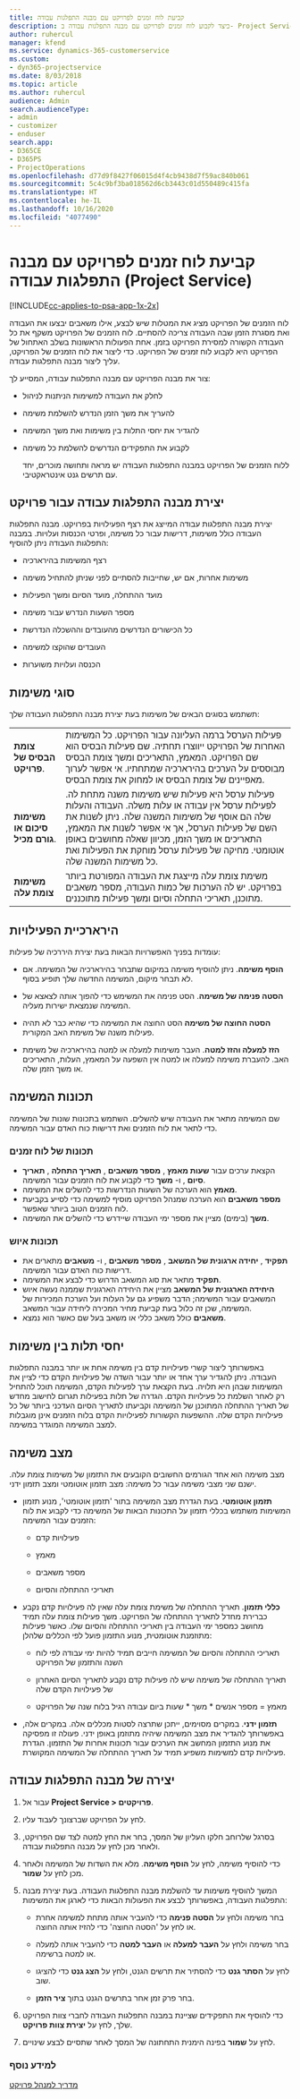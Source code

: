 ```yaml
---
title: קביעת לוח זמנים לפרויקט עם מבנה התפלגות עבודה
description: כיצד לקבוע לוח זמנים לפרויקט עם מבנה התפלגות עבודה ב- Project Service
author: ruhercul
manager: kfend
ms.service: dynamics-365-customerservice
ms.custom:
- dyn365-projectservice
ms.date: 8/03/2018
ms.topic: article
ms.author: ruhercul
audience: Admin
search.audienceType:
- admin
- customizer
- enduser
search.app:
- D365CE
- D365PS
- ProjectOperations
ms.openlocfilehash: d77d9f8427f06015d4f4cb9438d7f59ac840b061
ms.sourcegitcommit: 5c4c9bf3ba018562d6cb3443c01d550489c415fa
ms.translationtype: HT
ms.contentlocale: he-IL
ms.lasthandoff: 10/16/2020
ms.locfileid: "4077490"
---
```

# <a name="schedule-a-project-with-a-work-breakdown-structure-project-service"></a>קביעת לוח זמנים לפרויקט עם מבנה התפלגות עבודה (Project Service)

[!INCLUDE[cc-applies-to-psa-app-1x-2x](../includes/cc-applies-to-psa-app-1x-2x.md)]

לוח הזמנים של הפרויקט מציג את המטלות שיש לבצע, אילו משאבים יבצעו את העבודה ואת מסגרת הזמן שבה העבודה צריכה להסתיים. לוח הזמנים של הפרויקט משקף את כל העבודה הקשורה למסירת הפרויקט בזמן. אחת הפעולות הראשונות בשלב האתחול של הפרויקט היא לקבוע לוח זמנים של הפרויקט. כדי ליצור את לוח הזמנים של הפרויקט, עליך ליצור מבנה התפלגות עבודה.  
  
 צור את מבנה הפרויקט עם מבנה התפלגות עבודה, המסייע לך:  
  
- לחלק את העבודה למשימות הניתנות לניהול  
  
- להעריך את משך הזמן הנדרש להשלמת משימה  
  
- להגדיר את יחסי התלות בין משימות ואת משך המשימה  
  
- לקבוע את התפקידים הנדרשים להשלמת כל משימה  
  
  ללוח הזמנים של הפרויקט במבנה התפלגות העבודה יש מראה ותחושה מוכרים, יחד עם תרשים גנט אינטראקטיבי.  
  
## <a name="create-a-work-breakdown-structure-for-a-project"></a>יצירת מבנה התפלגות עבודה עבור פרויקט  
 יצירת מבנה התפלגות עבודה המייצג את רצף הפעילויות בפרויקט. מבנה התפלגות העבודה כולל משימות, דרישות עבור כל משימה, ופרטי הכנסות ועלויות. במבנה התפלגות העבודה ניתן להוסיף:  
  
-   רצף המשימות בהירארכיה  
  
-   משימות אחרות, אם יש, שחייבות להסתיים לפני שניתן להתחיל משימה  
  
-   מועד ההתחלה, מועד הסיום ומשך הפעילות  
  
-   מספר השעות הנדרש עבור משימה  
  
-   כל הכישורים הנדרשים מהעובדים וההשכלה הנדרשת  
  
-   העובדים שהוקצו למשימה  
  
-   הכנסה ועלויות משוערות  
  
## <a name="task-types"></a>סוגי משימות  
תשתמש בסוגים הבאים של משימות בעת יצירת מבנה התפלגות העבודה שלך:  

| | | 
|---------------------------------------|-----------------------------------------------------------------| 
| **צומת הבסיס של פרויקט**. | פעילות הערסל ברמה העליונה עבור הפרויקט. כל המשימות האחרות של הפרויקט ייווצרו תחתיה. שם פעילות הבסיס הוא שם הפרויקט. המאמץ, התאריכים ומשך צומת הבסיס מבוססים על הערכים בהירארכיה שמתחתיו. אי אפשר לערוך מאפיינים של צומת הבסיס או למחוק את צומת הבסיס. | 
| **משימות סיכום או גורם מכיל**. | פעילות ערסל היא פעילות שיש משימות משנה מתחת לה. לפעילות ערסל אין עבודה או עלות משלה. העבודה והעלות שלה הם אוסף של משימות המשנה שלה. ניתן לשנות את השם של פעילות הערסל, אך אי אפשר לשנות את המאמץ, התאריכים או משך הזמן, מכיוון שאלה מחושבים באופן אוטומטי. מחיקה של פעילות ערסל מוחקת את הפעילות ואת כל משימות המשנה שלה.|  
| **משימות צומת עלה** | משימת צומת עלה מייצגת את העבודה המפורטת ביותר בפרויקט. יש לה הערכות של כמות העבודה, מספר משאבים מתוכנן, תאריכי התחלה וסיום ומשך פעילות מתוכננים.|

  
## <a name="task-hierarchy"></a>הירארכיית הפעילויות  
 עומדות בפניך האפשרויות הבאות בעת יצירת היררכיה של פעילות:  
  
- **הוסף משימה**.   ניתן להוסיף משימה במיקום שתבחר בהירארכיה של המשימה. אם לא תבחר מיקום, המשימה החדשה שלך תופיע בסוף.  
  
- **הסטה פנימה של משימה**.   הסט פנימה את המשימש כדי להפוך אותה לצאצא של המשימה שנמצאת ישירות מעליה.  
  
- **הסטה החוצה של משימה**   הסט החוצה את המשימה כדי שהיא כבר לא תהיה פעילות משנה של משימת האב המקורית.  
  
- **הזז למעלה והזז למטה**.   העבר משימות למעלה או למטה בהירארכיה של משימת האב. להעברת משימה למעלה או למטה אין השפעה על המאמץ, העלות, התאריכים או משך הזמן שלה.  
  
## <a name="task-attributes"></a>תכונות המשימה  
 שם המשימה מתאר את העבודה שיש להשלים. השתמש בתכונות שונות של המשימה כדי לתאר את לוח הזמנים ואת דרישות כוח האדם עבור המשימה.  
  
### <a name="schedule-attributes"></a>תכונות של לוח זמנים

 - הקצאת ערכים עבור **שעות מאמץ** , **מספר משאבים** , **תאריך התחלה** , **תאריך סיום** , ו- **משך** כדי לקבוע את לוח הזמנים עבור המשימה. 
 - **מאמץ** הוא הערכה של השעות הנדרשות כדי להשלים את המשימה.
 - **מספר משאבים** הוא הערכה שמנהל הפרויקט מוסיף למשימה כדי לסייע בקביעת לוח הזמנים הטוב ביותר שאפשר. 
 - **משך** (בימים) מציין את מספר ימי העבודה שיידרש כדי להשלים את המשימה.  
  
### <a name="staffing-attributes"></a>תכונות איוש

 - **תפקיד** , **יחידה ארגונית של המשאב** , **מספר משאבים** , ו- **משאבים** מתארים את דרישות כוח האדם עבור המשימה. 
 - **תפקיד** מתאר את סוג המשאב הדרוש כדי לבצע את המשימה. 
 - **היחידה הארגונית של המשאב** מציין את היחידה הארגונית שממנה נעשה איוש המשאבים עבור המשימה; הדבר משפיע גם על העלות ועל הערכת המכירות של המשימה, שכן זה כלול בעת קביעת מחיר המכירה ליחידה עבור המשאב. 
 - **משאבים** כולל משאב כללי או משאב בעל שם כאשר הוא נמצא.  
  
## <a name="task-dependencies"></a>יחסי תלות בין משימות  
 באפשרותך ליצור קשרי פעילויות קדם בין משימה אחת או יותר במבנה התפלגות העבודה. ניתן להגדיר ערך אחד או יותר עבור השדה של פעילויות הקדם כדי לציין את המשימות שבהן היא תלויה. בעת הקצאת ערך לפעילות הקדם, המשימה תוכל להתחיל רק לאחר השלמת כל פעילויות הקדם. הגדרה של תלות בפעילות תגרום לחישוב מחדש של תאריך ההתחלה המתוכנן של המשימה וקביעתו לתאריך הסיום העדכני ביותר של כל פעילויות הקדם שלה. ההשפעות הקשורות לפעילויות הקדם בלוח הזמנים אינן מוגבלות למצב המשימה המוגדר במשימה.  
  
## <a name="task-mode"></a>מצב משימה  
 מצב משימה הוא אחד הגורמים החשובים הקובעים את התזמון של משימות צומת עלה. ישנם שני מצבי משימה עבור כל משימה: מצב תזמון אוטומטי ומצב תזמון ידני.  
  
-   **תזמון אוטומטי**.   בעת הגדרת מצב המשימה בתור 'תזמון אוטומטי', מנוע תזמון המשימות משתמש בכללי תזמון על התכונות הבאות של המשימה כדי לקבוע את לוח הזמנים עבור המשימה:  
  
    -   ‏‏פעילויות קדם  
  
    -   מאמץ  
  
    -   מספר משאבים  
  
    -   תאריכי ההתחלה והסיום  
  
-   **כללי תזמון**.   תאריך ההתחלה של משימת צומת עלה שאין לה פעילויות קדם נקבע כברירת מחדל לתאריך ההתחלה של הפרויקט. משך פעילות צומת עלה תמיד מחושב כמספר ימי העבודה בין תאריכי ההתחלה והסיום שלו. כאשר פעילות מתוזמנת אוטומטית, מנוע התזמון פועל לפי הכללים שלהלן:  
  
    -   תאריכי ההתחלה והסיום של המשימה חייבים תמיד להיות ימי עבודה לפי לוח השנה והתזמון של הפרויקט  
  
    -   תאריך ההתחלה של משימה שיש לה פעילות קדם נקבע לתאריך הסיום האחרון של פעילויות הקדם שלה  
  
    -   מאמץ = מספר אנשים * משך * שעות ביום עבודה רגיל בלוח שנה של הפרויקט  
  
-   **תזמון ידני**.   במקרים מסוימים, ייתכן שתרצה לסטות מכללים אלה. במקרים אלה, באפשרותך להגדיר את מצב המשימה שיהיה מתוזמן באופן ידני. פעולה זו מפסיקה את מנוע התזמון המחשב את הערכים עבור תכונות אחרות של התזמון. הגדרת פעילויות קדם למשימות משפיע תמיד על תאריך ההתחלה של המשימה המקושרת.  
  
## <a name="create-a-work-breakdown-structure"></a>יצירה של מבנה התפלגות עבודה  
  
1.  עבור אל **Project Service > פרויקטים**.  
  
2.  לחץ על הפרויקט שברצונך לעבוד עליו.  
  
3.  בסרגל שלרוחב חלקו העליון של המסך, בחר את החץ למטה לצד שם הפרויקט, ולאחר מכן לחץ על מבנה התפלגות עבודה.  
  
4.  כדי להוסיף משימה, לחץ על **הוסף משימה**. מלא את השדות של המשימה ולאחר מכן לחץ על **שמור**.  
  
5.  המשך להוסיף משימות עד להשלמת מבנה התפלגות העבודה. בעת יצירת מבנה התפלגות העבודה, באפשרותך לבצע את הפעולות הבאות כדי לארגן את המשימות:  
  
    -   בחר משימה ולחץ על **הסטה פנימה** כדי להעביר אותה מתחת למשימה אחרת או לחץ על 'הסטה החוצה' כדי להזיז אותה החוצה.  
  
    -   בחר משימה ולחץ על **העבר למעלה** או **העבר למטה** כדי להעביר אותה למעלה או למטה ברשימה.  
  
    -   לחץ על **הסתר גנט** כדי להסתיר את תרשים הגנט, ולחץ על **הצג גנט** כדי להציגו שוב.  
  
    -   בחר פרק זמן אחר בתרשים הגנט בתוך **ציר הזמן**.  
  
6.  כדי להוסיף את התפקידים שציינת במבנה התפלגות העבודה לחברי צוות הפרויקט שלך, לחץ על **יצירת צוות פרויקט**.  
  
7.  לחץ על **שמור** בפינה הימנית התחתונה של המסך לאחר שתסיים לבצע שינויים.  
  
### <a name="see-also"></a>למידע נוסף  
 [מדריך למנהל פרויקט](../psa/project-manager-guide.md)
